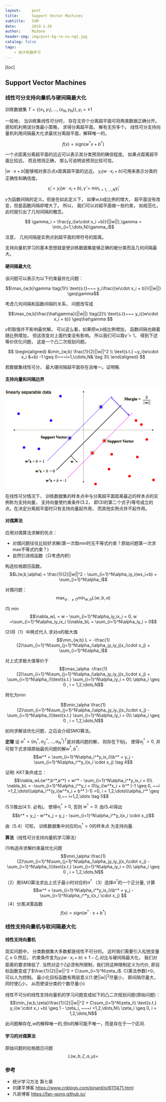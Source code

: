 ```yaml
---
layout:     post
title:      Support Vector Machines
subtitle:   SVM
date:       2019-1-26
author:     Midone
header-img: img/post-bg-re-vs-ng2.jpg
catalog: false
tags:
    - 统计机器学习
---
```


[toc]
## Support Vector Machines

### 线性可分支持向量机与硬间隔最大化

训练数据集 $T = \{(x_1,y_1),\dots,(x_N,y_N)\}, y_i = \pm1$

一般地， 当训练集线性可分时， 存在无穷个分离超平面可将两类数据正确分开。 感知机利用误分类最小策略， 求得分离超平面， 解有无穷多个。 线性可分支持向量机利用间隔最大化求最优分离超平面，解释唯一的。

$$f(x) = \text{sign}(w^*x + b^*)$$

一个点距离分离超平面的远近可以表示其分类预测的确信程度。 如果点距离超平面比较远， 而且预测正确， 那么可说明该预测比较可信。

$|w\cdot x+b|$能够相对表示点x距离超平面的远近。  $y_i(w\cdot x_i+b)$可用来表示分类的正确性和确信度。

$$\hat \gamma_i = y_i(w\cdot x_i +b),\hat \gamma = \min_{i=1,\dots,N}\hat \gamma_i$$ 

$\gamma$为函数间隔的定义。但是在如此定义下， 如果w,b成比例的增大， 超平面没有改变，但是函数间隔却增大了。 所以， 我们可以对超平面做一些约束， 如规范化， 此时就引出了几何间隔的概念。

$$ \gamma_i = \frac{y_i(w\cdot x_i +b)}{||w||},\gamma = \min_{i=1,\dots,N}\gamma_i$$ 

注意， 几何间隔是实例点到超平面的带符号的距离。

支持向量机学习的基本思想就是使训练数据集能够正确的被分类而且几何间隔最大。

#### 硬间隔最大化

该问题可以表示为以下约束最优化问题：

$$\max_{w,b}\gamma \tag{1}\\ \text{s.t}~~~ y_i\frac{(w\cdot x_i + b)}{||w||} \geq\gamma$$

考虑几何间隔和函数间隔的关系， 问题改写成

$$\max_{w,b}\frac{\hat\gamma}{||w||} \tag{2}\\ \text{s.t}~~~ y_i{(w\cdot x_i + b)} \geq\hat\gamma $$

$\hat \gamma$的取值并不影响最优解。 可以这么看，如果把w,b按比例增加， 函数间隔也跟着随比例增加， 但这改变对上面约束没有影响。 所以我们可以取$\hat \gamma =1$， 得到下述等价优化问题， 这是一个凸二次规划问题。


$$
\begin{aligned}
&\min_{w,b} \frac{1}{2}||w||^2 \\
\text{s.t.} ~y_i(w\cdot x_i &+b) -1 \geq 0~~~i=1,\cdots,N& \tag 3\\ 
\end{aligned}
$$

若数据集线性可分， 最大硬间隔超平面存在且唯一。证明略.

#### 支持向量和间隔边界

![svm](https://github.com/ChunhanLi/ChunhanLi.github.io/blob/master/img/svm1.jpg?raw=true)

在线性可分情况下， 训练数据集的样本点中与分离超平面距离最近的样本点的实例称为支持向量， 支持向量使约束条件(3.2， 即(3)的第二个式子)等号成立的点。在决定分离超平面时只有支持向量起作用， 而其他实例点并不起作用。

#### 对偶算法

应用对偶算法求解的优点：
- 对偶问题往往比较好求解(第一次取min时无不等式约束？原始问题第一次求max不等式约束？)
- 自然引进核函数（只考虑内积）

构造拉格朗日函数。$$L(w,b,\alpha) = \frac{1}{2}||w||^2 - \sum_{i=1}^N\alpha_iy_i(wx_i+b) + \sum_{i=1}^N\alpha_i$$

对偶问题：$$\max_{\alpha:\geq0}\min_{w,b}L(w,b,\alpha)$$

(1) min
$$\nabla_wL = w - \sum_{i=1}^N\alpha_iy_ix_i = 0, w =\sum_{i=1}^N\alpha_iy_ix_i \\\nabla_bL = \sum_{i=1}^N\alpha_iy_i = 0$$

(2)将（1）中两式代入 求对$\alpha$的极大值
$$\min_{w,b} L = -\frac{1}{2}\sum_{i=1}^N\sum_{j=1}^N\alpha_i\alpha_jy_iy_j(x_i\cdot x_j) + \sum_{i=1}^N\alpha_i$$

对上式求极大值等价于$$\max_\alpha -\frac{1}{2}\sum_{i=1}^N\sum_{j=1}^N\alpha_i\alpha_jy_iy_j(x_i\cdot x_j) + \sum_{i=1}^N\alpha_i\\\text{s.t.} \sum_{i=1}^N\alpha_iy_i = 0\\
\alpha_i \geq 0 , i = 1,2,\dots,N$$

转化为min

$$\min_\alpha \frac{1}{2}\sum_{i=1}^N\sum_{j=1}^N\alpha_i\alpha_jy_iy_j(x_i\cdot x_j) - \sum_{i=1}^N\alpha_i\\\text{s.t.} \sum_{i=1}^N\alpha_iy_i = 0\\
\alpha_i \geq 0 , i = 1,2,\dots,N$$

如何求解该优化问题，之后会介绍SMO算法。

**定理** 设 $\alpha^* = (\alpha_1^*, \alpha_2^*, \dots, \alpha_N^*)^T$是对偶问题的解， 则存在下标j， 使得$\alpha_j^* >0$, 并可按下式求得原始最优问题的解$w^*,b^*$:$$w^* = \sum_{i=1}^N\alpha_i^*y_ix_i\\b^* = y_j - \sum_{i=1}^N\alpha_i^*y_i(x_i \cdot x_j) \tag 4$$

证明: KKT条件成立：
$$\nabla_wL(w^*,b^*,a^*) = w^* - \sum_{i=1}^N\alpha_i^*y_ix_i = 0\\
\nabla_bL = -\sum_{i=1}^N\alpha_i^*y_i = 0\\y_i(w^*x_i + b^* )-1 \geq 0, ~~i =1,2,\dots\\\alpha_i^*(y_i(w^*x_i + b^* )-1) =0, i = 1,2,\dots\\\alpha_i^* \geq 0,~~ i=1,2,\dots \tag 5$$

$(5.1)$推出(4.1). 必有j， 使得$\alpha_j^* > 0$, 否则 $w^* = 0$. 由(5.4)得出$$b^* = y_j - w^*x_j = y_j - \sum_{i=1}^N\alpha_i^*y_i(x_i \cdot x_j)$$

由（5.4）可知， 训练数据集中对应的$\alpha^*_i>0$的样本点 为支持向量.

**算法**（线性可分支持向量机学习算法）

(1)构造并求解约束最优化问题 $$\min_\alpha \frac{1}{2}\sum_{i=1}^N\sum_{j=1}^N\alpha_i\alpha_jy_iy_j(x_i\cdot x_j) - \sum_{i=1}^N\alpha_i\\\text{s.t.} \sum_{i=1}^N\alpha_iy_i = 0\\
\alpha_i \geq 0 , i = 1,2,\dots,N$$

（2）用SMO算法求出上式子最小时对应的$\alpha^*$
（3）选择$\alpha^*$的一个正分量, 计算$$w^* = \sum_{i=1}^N\alpha_i^*y_ix_i\\b^* = y_j - \sum_{i=1}^N\alpha_i^*y_i(x_i \cdot x_j) $$
（4）分类决策函数$$f(x) = sign(w^*\cdot x + b^*)$$

### 线性支持向量机与软间隔最大化
#### 线性支持向量机
现实问题中， 分类数据集大多数都是线性不可分的。 这时我们需要引入松弛变量$\zeta_i \geq 0$.然后， 约束条件变为$y_i(w\cdot x_i +b) \geq 1 - \zeta_i$.对比与硬间隔最大化， 我们对距离的要求降低了. 当然对这个$\zeta$必须有所限制，我们将这种限制定义为代价, 即目标函数变成了$\frac{1}{2}||w||^2 + C\sum_{i=1}^N\zeta_i$. C(乘法参数)>0， 可以人为控制。 最小化目标函数有两层意义(1.使$||w||^2$尽量小， 即间隔尽量大， 同时使$\zeta_i$小， 从而使误分类的个数尽量小)

线性不可分的线性支持向量机的学习问题变成如下的凸二次规划问题(原始问题)：$$\min_{w,b,\zeta}\frac{1}{2}||w||^2 + C\sum_{i=1}^N\zeta_i\\ \text{s.t.} y_i(w \cdot x_i +b) \geq 1 - \zeta_i, ~~~i =1,2,\dots,N\\ \zeta_i \geq 0, i = 1,2,\dots,N$$

此问题解存在,w的解释唯一的,但b的解可能不唯一，而是存在于一个区间.

#### 学习的对偶算法
原始问题的拉格朗日问题$$L(w,b,\zeta,\alpha,\mu) = $$
### 参考

- 统计学习方法 第七章
- 刘建平博客 https://www.cnblogs.com/pinard/p/6111471.html
- 凡哥博客 https://fan-gong.github.io/

